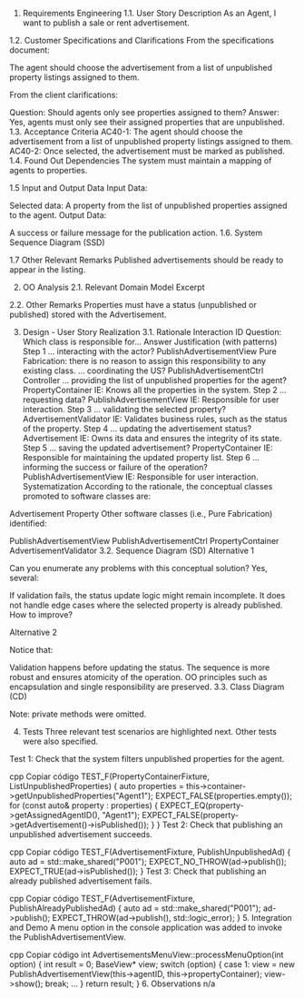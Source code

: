 1. Requirements Engineering
   1.1. User Story Description
   As an Agent, I want to publish a sale or rent advertisement.

1.2. Customer Specifications and Clarifications
From the specifications document:

The agent should choose the advertisement from a list of unpublished property listings assigned to them.

From the client clarifications:

Question: Should agents only see properties assigned to them?
Answer: Yes, agents must only see their assigned properties that are unpublished.
1.3. Acceptance Criteria
AC40-1: The agent should choose the advertisement from a list of unpublished property listings assigned to them.
AC40-2: Once selected, the advertisement must be marked as published.
1.4. Found Out Dependencies
The system must maintain a mapping of agents to properties.

1.5 Input and Output Data
Input Data:

Selected data:
A property from the list of unpublished properties assigned to the agent.
Output Data:

A success or failure message for the publication action.
1.6. System Sequence Diagram (SSD)

1.7 Other Relevant Remarks
Published advertisements should be ready to appear in the listing.

2. OO Analysis
   2.1. Relevant Domain Model Excerpt

2.2. Other Remarks
Properties must have a status (unpublished or published) stored with the Advertisement.

3. Design - User Story Realization
   3.1. Rationale
   Interaction ID	Question: Which class is responsible for...	Answer	Justification (with patterns)
   Step 1	... interacting with the actor?	PublishAdvertisementView	Pure Fabrication: there is no reason to assign this responsibility to any existing class.
   ... coordinating the US?	PublishAdvertisementCtrl	Controller
   ... providing the list of unpublished properties for the agent?	PropertyContainer	IE: Knows all the properties in the system.
   Step 2	... requesting data?	PublishAdvertisementView	IE: Responsible for user interaction.
   Step 3	... validating the selected property?	AdvertisementValidator	IE: Validates business rules, such as the status of the property.
   Step 4	... updating the advertisement status?	Advertisement	IE: Owns its data and ensures the integrity of its state.
   Step 5	... saving the updated advertisement?	PropertyContainer	IE: Responsible for maintaining the updated property list.
   Step 6	... informing the success or failure of the operation?	PublishAdvertisementView	IE: Responsible for user interaction.
   Systematization
   According to the rationale, the conceptual classes promoted to software classes are:

Advertisement
Property
Other software classes (i.e., Pure Fabrication) identified:

PublishAdvertisementView
PublishAdvertisementCtrl
PropertyContainer
AdvertisementValidator
3.2. Sequence Diagram (SD)
Alternative 1


Can you enumerate any problems with this conceptual solution? Yes, several:

If validation fails, the status update logic might remain incomplete.
It does not handle edge cases where the selected property is already published.
How to improve?

Alternative 2


Notice that:

Validation happens before updating the status.
The sequence is more robust and ensures atomicity of the operation.
OO principles such as encapsulation and single responsibility are preserved.
3.3. Class Diagram (CD)

Note: private methods were omitted.

4. Tests
   Three relevant test scenarios are highlighted next. Other tests were also specified.

Test 1: Check that the system filters unpublished properties for the agent.

cpp
Copiar código
TEST_F(PropertyContainerFixture, ListUnpublishedProperties) {
auto properties = this->container->getUnpublishedProperties("Agent1");
EXPECT_FALSE(properties.empty());
for (const auto& property : properties) {
EXPECT_EQ(property->getAssignedAgentID(), "Agent1");
EXPECT_FALSE(property->getAdvertisement()->isPublished());
}
}
Test 2: Check that publishing an unpublished advertisement succeeds.

cpp
Copiar código
TEST_F(AdvertisementFixture, PublishUnpublishedAd) {
auto ad = std::make_shared<Advertisement>("P001");
EXPECT_NO_THROW(ad->publish());
EXPECT_TRUE(ad->isPublished());
}
Test 3: Check that publishing an already published advertisement fails.

cpp
Copiar código
TEST_F(AdvertisementFixture, PublishAlreadyPublishedAd) {
auto ad = std::make_shared<Advertisement>("P001");
ad->publish();
EXPECT_THROW(ad->publish(), std::logic_error);
}
5. Integration and Demo
   A menu option in the console application was added to invoke the PublishAdvertisementView.

cpp
Copiar código
int AdvertisementsMenuView::processMenuOption(int option) {
int result = 0;
BaseView* view;
switch (option) {
case 1:
view = new PublishAdvertisementView(this->agentID, this->propertyContainer);
view->show();
break;
...
}
return result;
}
6. Observations
   n/a